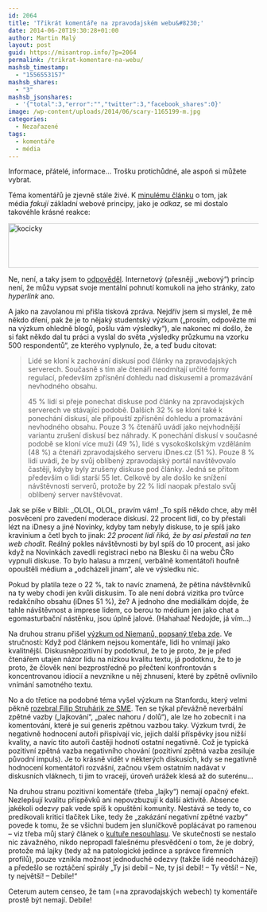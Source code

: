 ```yaml
---
id: 2064
title: 'Třikrát komentáře na zpravodajském webu&#8230;'
date: 2014-06-20T19:30:28+01:00
author: Martin Malý
layout: post
guid: https://misantrop.info/?p=2064
permalink: /trikrat-komentare-na-webu/
mashsb_timestamp:
  - "1556553157"
mashsb_shares:
  - "3"
mashsb_jsonshares:
  - '{"total":3,"error":"","twitter":3,"facebook_shares":0}'
image: /wp-content/uploads/2014/06/scary-1165199-m.jpg
categories:
  - Nezařazené
tags:
  - komentáře
  - média
---
```

Informace, přátelé, informace&#8230; Trošku protichůdné, ale aspoň si můžete vybrat.

<!--more-->

Téma komentářů je zjevně stále živé. K [minulému článku](https://misantrop.info/online-media-a-odkazy-kapitola-68/ "Online média a odkazy, kapitola 68") o tom, jak média _fakují_ základní webové principy, jako je _odkaz_, se mi dostalo takovéhle krásné reakce:

[<img class="aligncenter size-full wp-image-2065" src="https://misantrop.info/wp-content/uploads/2014/06/kocicky.png" alt="kocicky" width="577" height="90" srcset="https://misantrop.info/wp-content/uploads/2014/06/kocicky.png 577w, https://misantrop.info/wp-content/uploads/2014/06/kocicky-200x31.png 200w, https://misantrop.info/wp-content/uploads/2014/06/kocicky-500x77.png 500w" sizes="(max-width: 577px) 100vw, 577px" />](https://misantrop.info/wp-content/uploads/2014/06/kocicky.png)

Ne, není, a taky jsem to [odpověděl](https://twitter.com/adent/status/477335417021161472). Internetový (přesněji &#8222;webový&#8220;) princip není, že můžu vypsat svoje mentální pohnutí komukoli na jeho stránky, zato _hyperlink_ ano.

A jako na zavolanou mi přišla tisková zpráva. Nejdřív jsem si myslel, že mě někdo dření, pak že je to nějaký studentský výzkum (&#8222;prosím, odpovězte mi na výzkum ohledně blogů, pošlu vám výsledky&#8220;), ale nakonec mi došlo, že si fakt někdo dal tu práci a vyslal do světa &#8222;výsledky průzkumu na vzorku 500 respondentů&#8220;, ze kterého vyplynulo, že, a teď budu citovat:

> Lidé se kloní k zachování diskusí pod články na zpravodajských serverech. Současně s tím ale čtenáři neodmítají určité formy regulací, především zpřísnění dohledu nad diskusemi a promazávání nevhodného obsahu.
> 
> 45 % lidí si přeje ponechat diskuse pod články na zpravodajských serverech ve stávající podobě. Dalších 32 % se kloní také k ponechání diskusí, ale připouští zpřísnění dohledu a promazávání nevhodného obsahu. Pouze 3 % čtenářů uvádí jako nejvhodnější variantu zrušení diskusí bez náhrady. K ponechání diskusí v současné podobě se kloní více muži (49 %), lidé s vysokoškolským vzděláním (48 %) a čtenáři zpravodajského serveru iDnes.cz (51 %). Pouze 8 % lidí uvádí, že by svůj oblíbený zpravodajský portál navštěvovalo častěji, kdyby byly zrušeny diskuse pod články. Jedná se přitom především o lidi starší 55 let. Celkově by ale došlo ke snížení návštěvnosti serverů, protože by 22 % lidí naopak přestalo svůj oblíbený server navštěvovat.

Jak se píše v Bibli: _OLOL, OLOL, pravím vám! _To spíš někdo chce, aby měl posvěcení pro zavedení moderace diskusí. 22 procent lidí, co by přestali lézt na iDnesy a jiné Novinky, kdyby tam nebyly diskuse, to je spíš jako kravinium a četl bych to jinak: _22 procent lidí říká, že by asi přestali na ten web chodit_. Reálný pokles návštěvnosti by byl spíš do 10 procent, asi jako když na Novinkách zavedli registraci nebo na Blesku či na webu ČRo vypnuli diskuse. To bylo halasu a mrzení, verbálně komentátoři houfně opouštěli médium a &#8222;odcházeli jinam&#8220;, ale ve výsledku nic.

Pokud by platila teze o 22 %, tak to navíc znamená, že pětina návštěvníků na ty weby chodí jen kvůli diskusím. To ale není dobrá vizitka pro tvůrce redakčního obsahu (iDnes 51 %), že? A jednoho dne mediálkám dojde, že tahle návštěvnost a imprese lidem, co berou to médium jen jako chat a egomasturbační nástěnku, jsou úplně jalové. (Hahahaa! Nedojde, já vím&#8230;)

Na druhou stranu přišel [výzkum od Niemanů, popsaný třeba zde](https://www.theatlantic.com/technology/archive/2014/06/internet-comments-and-perceptions-of-quality/371862/). Ve stručnosti: Když pod článkem nejsou komentáře, lidi ho vnímají jako kvalitnější. Diskusněpozitivní by podotknul, že to je proto, že je před čtenářem utajen názor lidu na nízkou kvalitu textu, já podotknu, že to je proto, že člověk není bezprostředně po přečtení konfrontován s koncentrovanou idiocií a nevznikne u něj zhnusení, které by zpětně ovlivnilo vnímání samotného textu.

No a do třetice na podobné téma vyšel výzkum na Stanfordu, který velmi pěkně [rozebral Filip Struhárik ze SME](https://struharik.blog.sme.sk/c/357431/chceli-by-ste-na-facebooku-tlacidlo-nepaci-sa-mi-to-len-to-nie.html). Ten se týkal převážně neverbální zpětné vazby (&#8222;lajkování&#8220;, &#8222;palec nahoru / dolů&#8220;), ale lze ho zobecnit i na komentování, které je sui generis zpětnou vazbou taky. Výzkum tvrdí, že negativně hodnocení autoři přispívají víc, jejich další příspěvky jsou nižší kvality, a navíc tito autoři častěji hodnotí ostatní negativně. Což je typická pozitivní zpětná vazba negativního chování (pozitivní zpětná vazba zesiluje původní impuls). Je to krásně vidět v některých diskusích, kdy se negativně hodnocení komentátoři rozvášní, začnou všem ostatním nadávat v diskusních vláknech, ti jim to vracejí, úroveň urážek klesá až do suterénu&#8230;

Na druhou stranu pozitivní komentáře (třeba &#8222;lajky&#8220;) nemají opačný efekt. Nezlepšují kvalitu příspěvků ani nepovzbuzují k další aktivitě. Absence jakékoli odezvy pak vede spíš k opuštění komunity. Nestává se tedy to, co predikovali kritici tlačítek Like, tedy že &#8222;zakázání negativní zpětné vazby&#8220; povede k tomu, že se všichni budem jen sluníčkově poplácávat po ramenou &#8211; viz třeba můj starý článek o [kultuře nesouhlasu](https://misantrop.info/kultura-nesouhlasu). Ve skutečnosti se nestalo nic závažného, nikdo nepropadl falešnému přesvědčení o tom, že je dobrý, protože má lajky (tedy až na patologické jedince a správce firemních profilů), pouze vznikla možnost jednoduché odezvy (takže lidé neodcházejí) a předešlo se roztáčení spirály &#8222;Ty jsi debil &#8211; Ne, ty jsi debil! &#8211; Ty větší! &#8211; Ne, ty největší! &#8211; Debile!&#8220;

Ceterum autem censeo, že tam (=na zpravodajských webech) ty komentáře prostě být nemají. Debile!